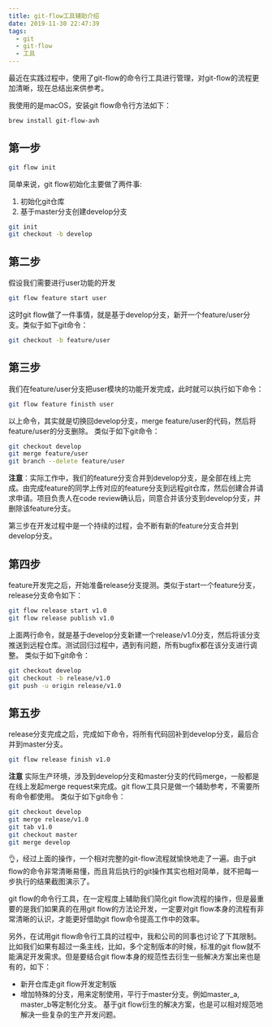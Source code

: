 ```yaml
---
title: git-flow工具辅助介绍
date: 2019-11-30 22:47:39
tags:
  - git
  - git-flow
  - 工具
---
```


最近在实践过程中，使用了git-flow的命令行工具进行管理，对git-flow的流程更加清晰，现在总结出来供参考。

我使用的是macOS，安装git flow命令行方法如下：
```bash
brew install git-flow-avh
```

## 第一步
```bash
git flow init
```
简单来说，git flow初始化主要做了两件事:
1. 初始化git仓库
2. 基于master分支创建develop分支
```bash
git init
git checkout -b develop
```
<!-- more -->
## 第二步
假设我们需要进行user功能的开发
```bash
git flow feature start user
```
这时git flow做了一件事情，就是基于develop分支，新开一个feature/user分支。类似于如下git命令：
```bash
git checkout -b feature/user
```

## 第三步
我们在feature/user分支把user模块的功能开发完成，此时就可以执行如下命令：
```bash
git flow feature finisth user
```
以上命令，其实就是切换回develop分支，merge feature/user的代码，然后将feature/user的分支删除。
类似于如下git命令：
```bash
git checkout develop
git merge feature/user
git branch --delete feature/user
```

**注意**：实际工作中，我们的feature分支合并到develop分支，是全部在线上完成。由完成feature的同学上传对应的feature分支到远程git仓库，然后创建合并请求申请。项目负责人在code review确认后，同意合并该分支到develop分支，并删除该feature分支。

第三步在开发过程中是一个持续的过程，会不断有新的feature分支合并到develop分支。

## 第四步
feature开发完之后，开始准备release分支提测。类似于start一个feature分支，release分支命令如下：
```bash
git flow release start v1.0
git flow release publish v1.0
```
上面两行命令，就是基于develop分支新建一个release/v1.0分支，然后将该分支推送到远程仓库。测试回归过程中，遇到有问题，所有bugfix都在该分支进行调整。
类似于如下git命令：
```bash
git checkout develop
git checkout -b release/v1.0
git push -u origin release/v1.0
```

## 第五步
release分支完成之后，完成如下命令，将所有代码回补到develop分支，最后合并到master分支。
```bash
git flow release finish v1.0
```
**注意** 实际生产环境，涉及到develop分支和master分支的代码merge，一般都是在线上发起merge request来完成。git flow工具只是做一个辅助参考，不需要所有命令都使用。
类似于如下git命令：
```bash
git checkout develop
git merge release/v1.0
git tab v1.0
git checkout master
git merge develop
```
👌，经过上面的操作，一个相对完整的git-flow流程就愉快地走了一遍。由于git flow的命令非常清晰易懂，而且背后执行的git操作其实也相对简单，就不把每一步执行的结果截图演示了。

git flow的命令行工具，在一定程度上辅助我们简化git flow流程的操作，但是最重要的是我们如果真的在用git flow的方法论开发，一定要对git flow本身的流程有非常清晰的认识，才能更好借助git flow命令提高工作中的效率。

另外，在试用git flow命令行工具的过程中，我和公司的同事也讨论了下其限制。比如我们如果有超过一条主线，比如，多个定制版本的时候，标准的git flow就不能满足开发需求。但是要结合git flow本身的规范性去衍生一些解决方案出来也是有的，如下：
- 新开仓库走git flow开发定制版
- 增加特殊的分支，用来定制使用，平行于master分支。例如master_a, master_b等定制化分支。
基于git flow衍生的解决方案，也是可以相对规范地解决一些复杂的生产开发问题。
